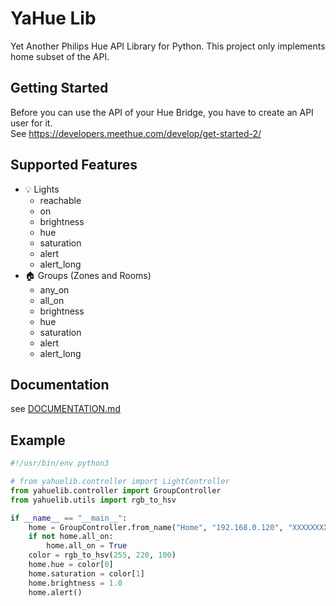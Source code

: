 # YaHue Lib

Yet Another Philips Hue API Library for Python. This project only implements home subset of the API.

## Getting Started

Before you can use the API of your Hue Bridge, you have to create an API user for it.  
See https://developers.meethue.com/develop/get-started-2/

## Supported Features

- 💡 Lights
    - reachable
    - on
    - brightness
    - hue
    - saturation
    - alert
    - alert_long
- 🏠 Groups (Zones and Rooms)
    - any_on
    - all_on
    - brightness
    - hue
    - saturation
    - alert
    - alert_long

## Documentation

see [DOCUMENTATION.md](DOCUMENTATION.md)

## Example

```python
#!/usr/bin/env python3

# from yahuelib.controller import LightController
from yahuelib.controller import GroupController
from yahuelib.utils import rgb_to_hsv

if __name__ == "__main__":
    home = GroupController.from_name("Home", "192.168.0.120", "XXXXXXXXXXXXXXXXXXX-XXXXXXXXXXXXXXXXXXXX")
    if not home.all_on:
        home.all_on = True
    color = rgb_to_hsv(255, 220, 100)
    home.hue = color[0]
    home.saturation = color[1]
    home.brightness = 1.0
    home.alert()

```
